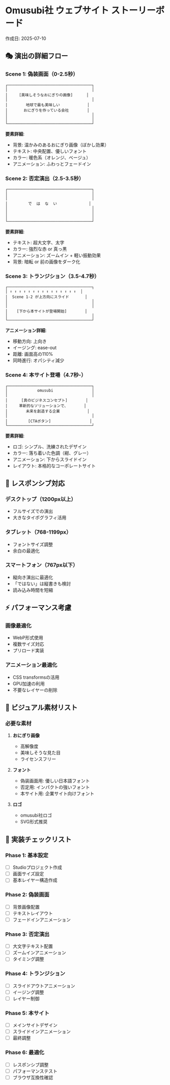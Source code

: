 # Omusubi社 ウェブサイト ストーリーボード

作成日: 2025-07-10

## 🎭 演出の詳細フロー

### Scene 1: 偽装画面（0-2.5秒）

```
┌─────────────────────────────────────┐
│                                     │
│     [美味しそうなおにぎりの画像]      │
│                                     │
│        地球で最も美味しい            │
│       おにぎりを作っている会社        │
│                                     │
│                                     │
└─────────────────────────────────────┘
```

**要素詳細**:
- 背景: 温かみのあるおにぎり画像（ぼかし効果）
- テキスト: 中央配置、優しいフォント
- カラー: 暖色系（オレンジ、ベージュ）
- アニメーション: ふわっとフェードイン

### Scene 2: 否定演出（2.5-3.5秒）

```
┌─────────────────────────────────────┐
│                                     │
│                                     │
│         で  は  な  い              │
│                                     │
│                                     │
│                                     │
└─────────────────────────────────────┘
```

**要素詳細**:
- テキスト: 超大文字、太字
- カラー: 強烈な赤 or 真っ黒
- アニメーション: ズームイン + 軽い振動効果
- 背景: 暗転 or 前の画像をダーク化

### Scene 3: トランジション（3.5-4.7秒）

```
┌─────────────────────────────────────┐
│ ↑ ↑ ↑ ↑ ↑ ↑ ↑ ↑ ↑ ↑ ↑ ↑ ↑ ↑ ↑  │ 
│  Scene 1-2 が上方向にスライド       │
│                                     │
│                                     │
│    [下から本サイトが登場開始]        │
│                                     │
└─────────────────────────────────────┘
```

**アニメーション詳細**:
- 移動方向: 上向き
- イージング: ease-out
- 距離: 画面高の110%
- 同時進行: オパシティ減少

### Scene 4: 本サイト登場（4.7秒-）

```
┌─────────────────────────────────────┐
│             omusubi                 │
│                                     │
│      [真のビジネスコンセプト]        │
│     革新的なソリューションで、       │
│        未来を創造する企業            │
│                                     │
│         [CTAボタン]                 │
└─────────────────────────────────────┘
```

**要素詳細**:
- ロゴ: シンプル、洗練されたデザイン
- カラー: 落ち着いた色調（紺、グレー）
- アニメーション: 下からスライドイン
- レイアウト: 本格的なコーポレートサイト

## 📱 レスポンシブ対応

### デスクトップ（1200px以上）
- フルサイズでの演出
- 大きなタイポグラフィ活用

### タブレット（768-1199px）
- フォントサイズ調整
- 余白の最適化

### スマートフォン（767px以下）
- 縦向き演出に最適化
- 「ではない」は縦書きも検討
- 読み込み時間を短縮

## ⚡ パフォーマンス考慮

### 画像最適化
- WebP形式使用
- 複数サイズ対応
- プリロード実装

### アニメーション最適化
- CSS transformsの活用
- GPU加速の利用
- 不要なレイヤーの削除

## 🎨 ビジュアル素材リスト

### 必要な素材
1. **おにぎり画像**
   - 高解像度
   - 美味しそうな見た目
   - ライセンスフリー

2. **フォント**
   - 偽装画面用: 優しい日本語フォント
   - 否定用: インパクトの強いフォント
   - 本サイト用: 企業サイト向けフォント

3. **ロゴ**
   - omusubi社ロゴ
   - SVG形式推奨

## 📝 実装チェックリスト

### Phase 1: 基本設定
- [ ] Studioプロジェクト作成
- [ ] 画面サイズ設定
- [ ] 基本レイヤー構造作成

### Phase 2: 偽装画面
- [ ] 背景画像配置
- [ ] テキストレイアウト
- [ ] フェードインアニメーション

### Phase 3: 否定演出
- [ ] 大文字テキスト配置
- [ ] ズームインアニメーション
- [ ] タイミング調整

### Phase 4: トランジション
- [ ] スライドアウトアニメーション
- [ ] イージング調整
- [ ] レイヤー制御

### Phase 5: 本サイト
- [ ] メインサイトデザイン
- [ ] スライドインアニメーション
- [ ] 最終調整

### Phase 6: 最適化
- [ ] レスポンシブ調整
- [ ] パフォーマンステスト
- [ ] ブラウザ互換性確認 